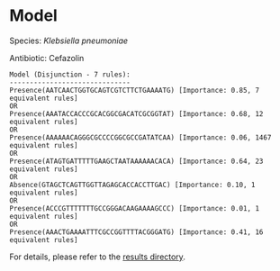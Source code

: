 
# Model

Species: *Klebsiella pneumoniae*

Antibiotic: Cefazolin

```
Model (Disjunction - 7 rules):
------------------------------
Presence(AATCAACTGGTGCAGTCGTCTTCTGAAAATG) [Importance: 0.85, 7 equivalent rules]
OR
Presence(AAATACCACCCGCACGGCGACATCGCGGTAT) [Importance: 0.68, 12 equivalent rules]
OR
Presence(AAAAAACAGGGCGCCCCGGCGCCGATATCAA) [Importance: 0.06, 1467 equivalent rules]
OR
Presence(ATAGTGATTTTTGAAGCTAATAAAAAACACA) [Importance: 0.64, 23 equivalent rules]
OR
Absence(GTAGCTCAGTTGGTTAGAGCACCACCTTGAC) [Importance: 0.10, 1 equivalent rules]
OR
Presence(ACCCGTTTTTTTGCCGGGACAAGAAAAGCCC) [Importance: 0.01, 1 equivalent rules]
OR
Presence(AAACTGAAAATTTCGCCGGTTTTACGGGATG) [Importance: 0.41, 16 equivalent rules]

```

For details, please refer to the [results directory](../../../../../results/scm_b/klebsiella%20pneumoniae/cefazolin/repeat_8/).

